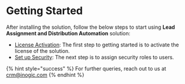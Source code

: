 # Getting Started

After installing the solution, follow the below steps to start using **Lead Assignment and Distribution Automation** solution:

* ​[License Activation](https://docs.inogic.com/lead-assignment-and-distribution-automation/getting-started/license-activation): The first step to getting started is to activate the license of the solution.
* ​[Set up Security](https://docs.inogic.com/lead-assignment-and-distribution-automation/getting-started/set-up-security): ​The next step is to assign security roles to users.

{% hint style="success" %}
For further queries, reach out to us at [crm@inogic.com](mailto:crm@inogic.com)
{% endhint %}

[\
](https://docs.inogic.com/click2export/installation/install-from-website)

